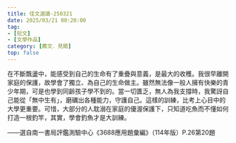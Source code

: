 ```yaml
---
title: 佳文選讀-250321
date: 2025/03/21 00:20:00
tag: 
- [短文]
- [文學作品]
category: [薦文．見聞]
top: false
---
```


在不斷飄盪中，能感受到自己的生命有了重疊與意義，是最大的收穫。我很早離開家庭的保護，故學會了獨立、為自己的生命做主。雖然無法像一般人擁有快樂的青少年期，可是也學到同齡孩子學不到的。當一切匱乏，無人為我支撐時，我驚訝自己能從「無中生有」，磨礪出各種能力，守護自己。這樣的訓練，比考上心目中的大學更重要。可惜，大部分的人耽溺在家庭的優渥保護下，只知道吃魚而不懂如何打造一根釣竿，其實，學會釣魚才是大訓練。

——選自南一書局評鑑測驗中心《3688應用題彙編》（114年版）P.26第20題